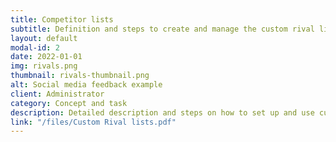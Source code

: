 ```yaml
---
title: Competitor lists
subtitle: Definition and steps to create and manage the custom rival list feature.
layout: default
modal-id: 2
date: 2022-01-01
img: rivals.png
thumbnail: rivals-thumbnail.png
alt: Social media feedback example
client: Administrator
category: Concept and task
description: Detailed description and steps on how to set up and use custom rival lists when Social Media add-on is configured.
link: "/files/Custom Rival lists.pdf"
---
```

